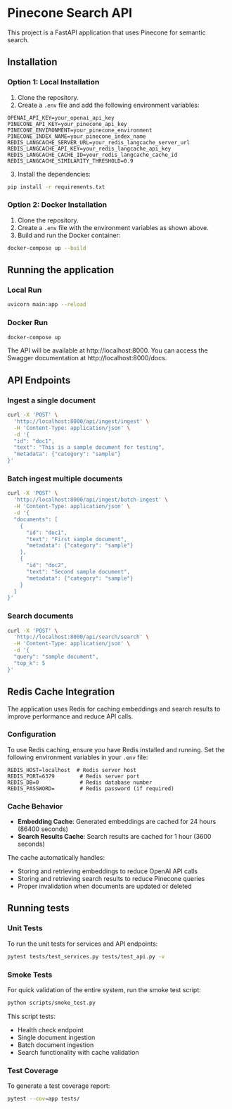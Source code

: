 # Pinecone Search API

This project is a FastAPI application that uses Pinecone for semantic search.

## Installation

### Option 1: Local Installation

1. Clone the repository.
2. Create a `.env` file and add the following environment variables:

```
OPENAI_API_KEY=your_openai_api_key
PINECONE_API_KEY=your_pinecone_api_key
PINECONE_ENVIRONMENT=your_pinecone_environment
PINECONE_INDEX_NAME=your_pinecone_index_name
REDIS_LANGCACHE_SERVER_URL=your_redis_langcache_server_url
REDIS_LANGCACHE_API_KEY=your_redis_langcache_api_key
REDIS_LANGCACHE_CACHE_ID=your_redis_langcache_cache_id
REDIS_LANGCACHE_SIMILARITY_THRESHOLD=0.9
```

3. Install the dependencies:

```bash
pip install -r requirements.txt
```

### Option 2: Docker Installation

1. Clone the repository.
2. Create a `.env` file with the environment variables as shown above.
3. Build and run the Docker container:

```bash
docker-compose up --build
```

## Running the application

### Local Run

```bash
uvicorn main:app --reload
```

### Docker Run

```bash
docker-compose up
```

The API will be available at http://localhost:8000. You can access the Swagger documentation at http://localhost:8000/docs.

## API Endpoints

### Ingest a single document

```bash
curl -X 'POST' \
  'http://localhost:8000/api/ingest/ingest' \
  -H 'Content-Type: application/json' \
  -d '{
  "id": "doc1",
  "text": "This is a sample document for testing",
  "metadata": {"category": "sample"}
}'
```

### Batch ingest multiple documents

```bash
curl -X 'POST' \
  'http://localhost:8000/api/ingest/batch-ingest' \
  -H 'Content-Type: application/json' \
  -d '{
  "documents": [
    {
      "id": "doc1",
      "text": "First sample document",
      "metadata": {"category": "sample"}
    },
    {
      "id": "doc2",
      "text": "Second sample document",
      "metadata": {"category": "sample"}
    }
  ]
}'
```

### Search documents

```bash
curl -X 'POST' \
  'http://localhost:8000/api/search/search' \
  -H 'Content-Type: application/json' \
  -d '{
  "query": "sample document",
  "top_k": 5
}'
```

## Redis Cache Integration

The application uses Redis for caching embeddings and search results to improve performance and reduce API calls.

### Configuration

To use Redis caching, ensure you have Redis installed and running. Set the following environment variables in your `.env` file:

```
REDIS_HOST=localhost  # Redis server host
REDIS_PORT=6379        # Redis server port
REDIS_DB=0             # Redis database number
REDIS_PASSWORD=        # Redis password (if required)
```

### Cache Behavior

- **Embedding Cache**: Generated embeddings are cached for 24 hours (86400 seconds)
- **Search Results Cache**: Search results are cached for 1 hour (3600 seconds)

The cache automatically handles:
- Storing and retrieving embeddings to reduce OpenAI API calls
- Storing and retrieving search results to reduce Pinecone queries
- Proper invalidation when documents are updated or deleted

## Running tests

### Unit Tests

To run the unit tests for services and API endpoints:

```bash
pytest tests/test_services.py tests/test_api.py -v
```

### Smoke Tests

For quick validation of the entire system, run the smoke test script:

```bash
python scripts/smoke_test.py
```

This script tests:
- Health check endpoint
- Single document ingestion
- Batch document ingestion
- Search functionality with cache validation

### Test Coverage

To generate a test coverage report:

```bash
pytest --cov=app tests/
```